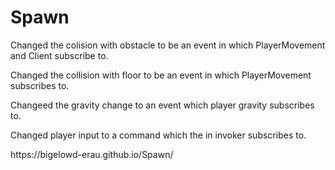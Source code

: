 # Spawn
<p>Changed the colision with obstacle to be an event in which PlayerMovement and Client subscribe to.</p>
<p>Changed the collision with floor to be an event in which PlayerMovement subscribes to.</p>
<p>Changeed the gravity change to an event which player gravity subscribes to.</p>
<p>Changed player input to a command which the in invoker subscribes to.</p>
<p>https://bigelowd-erau.github.io/Spawn/</p>
